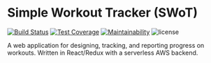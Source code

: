 # Simple Workout Tracker (SWoT)

[![Build Status](https://travis-ci.org/jpdillingham/SWoT.svg?branch=master)](https://travis-ci.org/jpdillingham/SWoT/branches)
[![Test Coverage](https://api.codeclimate.com/v1/badges/83e477fdc50a87cde255/test_coverage)](https://codeclimate.com/github/jpdillingham/SWoT/test_coverage)
[![Maintainability](https://api.codeclimate.com/v1/badges/83e477fdc50a87cde255/maintainability)](https://codeclimate.com/github/jpdillingham/SWoT/maintainability)
![license](https://img.shields.io/github/license/jpdillingham/SWoT.svg)

A web application for designing, tracking, and reporting progress on workouts. Written in React/Redux with a serverless AWS backend.

